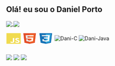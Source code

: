 ## Olá! eu sou o Daniel Porto

<a href="https://github.com/daniporti/github-readme-stats">
  <img height=200 align="center" src="https://github-readme-stats.vercel.app/api?username=daniporti&theme=gruvbox_light&show_icons=true" />
</a>
<a href="https://github.com/daniporti/github-readme-stats">
  <img height=200 align="center" src="https://github-readme-stats.vercel.app/api/top-langs/?username=daniporti&theme=gruvbox_light&show_icons=true&layout=compact" />
</a>

<div style="display: inline_block"><br>
  <img align="center" alt="Dani-Js" height="30" width="40" src="https://raw.githubusercontent.com/devicons/devicon/master/icons/javascript/javascript-plain.svg">
  <img align="center" alt="Dani-HTML" height="30" width="40" src="https://raw.githubusercontent.com/devicons/devicon/master/icons/html5/html5-original.svg">
  <img align="center" alt="Dani-CSS" height="30" width="40" src="https://raw.githubusercontent.com/devicons/devicon/master/icons/css3/css3-original.svg">
  <img align="center" alt="Dani-C" height="30" width="40" src="https://cdn.jsdelivr.net/gh/devicons/devicon@latest/icons/c/c-original.svg">
  <img align="center" alt="Dani-Java" height="30" width="40" src="https://cdn.jsdelivr.net/gh/devicons/devicon@latest/icons/java/java-original.svg">
</div>

##

<div>
  <a href="https://instagram.com/porto_daniel_" target="_blank"><img src="https://img.shields.io/badge/-Instagram-%23E4405F?style=for-the-badge&logo=instagram&logoColor=white" target="_blank"></a>
  <a href = "mailto:daniel.porto00@hotmail.com"><img src="https://img.shields.io/badge/-Gmail-%23333?style=for-the-badge&logo=gmail&logoColor=white" target="_blank"></a>
  <a href="https://www.linkedin.com/in/daniel-porto-5aa403225" target="_blank"><img src="https://img.shields.io/badge/-LinkedIn-%230077B5?style=for-the-badge&logo=linkedin&logoColor=white" target="_blank"></a> 
</div>
